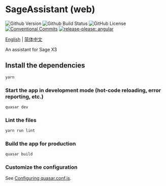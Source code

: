 # SageAssistant (web)
![Github Version](https://img.shields.io/github/v/release/hks2002/sage-assistant-web?display_name=release)
![Github Build Status](https://img.shields.io/github/actions/workflow/status/hks2002/sage-assistant-web/Release-Please.yml)
![GitHub License](https://img.shields.io/github/license/hks2002/sage-assistant-web)
[![Conventional Commits](https://img.shields.io/badge/Conventional%20Commits-1.0.0-yellow.svg)](https://conventionalcommits.org)
[![release-please: angular](https://img.shields.io/badge/release--please-angular-e10079??style=flat&logo=google)](https://github.com/google-github-actions/release-please-action)

[English](./README.md) | [简体中文](./README.zh-cn.md)

An assistant for Sage X3

## Install the dependencies

```bash
yarn
```

### Start the app in development mode (hot-code reloading, error reporting, etc.)

```bash
quasar dev
```

### Lint the files

```bash
yarn run lint
```

### Build the app for production

```bash
quasar build
```

### Customize the configuration

See [Configuring quasar.conf.js](https://quasar.dev/quasar-cli/quasar-conf-js).
